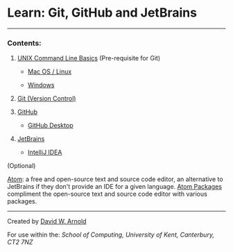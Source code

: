 # Learn: Git, GitHub and JetBrains

---

### <a name="contents"></a>Contents:

1. [UNIX Command Line Basics](sections/unix.md#unix) (Pre-requisite for Git)

    -  [Mac OS / Linux](sections/unix.md#macos)
    
    - [Windows](sections/unix.md#windows)

2. [Git (Version Control)](sections/git.md#git)

3. [GitHub](sections/github.md#gitHub)

    - [GitHub Desktop](sections/github.md#github_desktop")

4. [JetBrains](sections/jetbrains.md#jetbrains)

    - [IntelliJ IDEA](sections/jetbrains.md#intellij)

(Optional)

[Atom](https://atom.io/): a free and open-source text and source code editor, an alternative to JetBrains if they don't provide an IDE for a given language. [Atom Packages](https://atom.io/packages) compliment the open-source text and source code editor with various packages.

---

Created by [David W. Arnold](https://GitHub.com/d-w-arnold)
    
For use within the: *School of Computing, University of Kent, Canterbury, CT2 7NZ*
